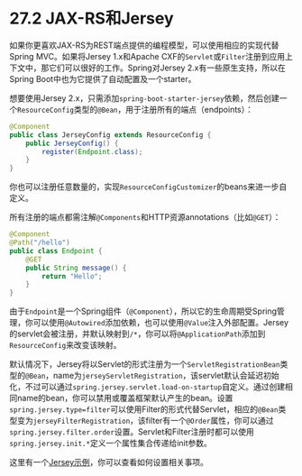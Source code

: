 # 27.2 JAX-RS和Jersey

如果你更喜欢JAX-RS为REST端点提供的编程模型，可以使用相应的实现代替Spring MVC。如果将Jersey 1.x和Apache CXF的`Servlet`或`Filter`注册到应用上下文中，那它们可以很好的工作。Spring对Jersey 2.x有一些原生支持，所以在Spring Boot中也为它提供了自动配置及一个starter。

想要使用Jersey 2.x，只需添加`spring-boot-starter-jersey`依赖，然后创建一个`ResourceConfig`类型的`@Bean`，用于注册所有的端点（endpoints）：

```java
@Component
public class JerseyConfig extends ResourceConfig {
    public JerseyConfig() {
        register(Endpoint.class);
    }
}
```

你也可以注册任意数量的，实现`ResourceConfigCustomizer`的beans来进一步自定义。

所有注册的端点都需注解`@Components`和HTTP资源annotations（比如`@GET`）：

```java
@Component
@Path("/hello")
public class Endpoint {
    @GET
    public String message() {
        return "Hello";
    }
}
```

由于`Endpoint`是一个Spring组件（`@Component`），所以它的生命周期受Spring管理，你可以使用`@Autowired`添加依赖，也可以使用`@Value`注入外部配置。Jersey的servlet会被注册，并默认映射到`/*`，你可以将`@ApplicationPath`添加到`ResourceConfig`来改变该映射。

默认情况下，Jersey将以Servlet的形式注册为一个`ServletRegistrationBean`类型的`@Bean`，name为`jerseyServletRegistration`，该servlet默认会延迟初始化，不过可以通过`spring.jersey.servlet.load-on-startup`自定义。通过创建相同name的bean，你可以禁用或覆盖框架默认产生的bean。设置`spring.jersey.type=filter`可以使用Filter的形式代替Servlet，相应的`@Bean`类型变为`jerseyFilterRegistration`，该filter有一个`@Order`属性，你可以通过`spring.jersey.filter.order`设置。Servlet和Filter注册时都可以使用`spring.jersey.init.*`定义一个属性集合传递给init参数。

这里有一个[Jersey示例](http://github.com/spring-projects/spring-boot/tree/master/spring-boot-samples/spring-boot-sample-jersey)，你可以查看如何设置相关事项。

